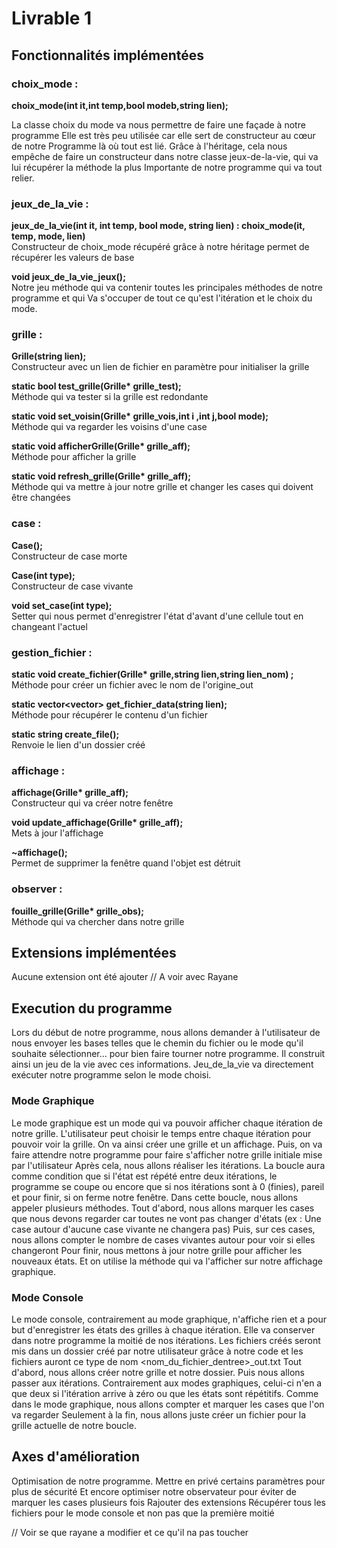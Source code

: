 # Livrable 1
## Fonctionnalités implémentées

### choix_mode :
**choix_mode(int it,int temp,bool modeb,string lien);**

La classe choix du mode va nous permettre de faire une façade à notre programme 
Elle est très peu utilisée car elle sert de constructeur au cœur de notre 
Programme là où tout est lié. Grâce à l'héritage, cela nous empêche de faire un constructeur 
dans notre classe jeux-de-la-vie, qui va lui récupérer la méthode la plus 
Importante de notre programme qui va tout relier.

### jeux_de_la_vie : 
**jeux_de_la_vie(int it, int temp, bool mode, string lien) : choix_mode(it, temp, mode, lien)** \
Constructeur de choix_mode récupéré grâce à notre héritage permet de récupérer les valeurs de base

**void jeux_de_la_vie_jeux();**\
Notre jeu méthode qui va contenir toutes les principales méthodes de notre programme et qui 
Va s'occuper de tout ce qu'est l'itération et le choix du mode.


### grille : 
**Grille(string lien);**\
Constructeur avec un lien de fichier en paramètre pour initialiser la grille

<strong>static bool test_grille(Grille* grille_test);</strong>\
Méthode qui va tester si la grille est redondante

<strong>static void set_voisin(Grille* grille_vois,int i ,int j,bool mode);</strong>\
Méthode qui va regarder les voisins d'une case

<strong>static void afficherGrille(Grille* grille_aff);</strong>\
Méthode pour afficher la grille 

<strong>static void refresh_grille(Grille* grille_aff);</strong>\
Méthode qui va mettre à jour notre grille et changer les cases qui doivent être changées

### case : 
**Case();**\
Constructeur de case morte

**Case(int type);**\
Constructeur de case vivante

**void set_case(int type);** \
Setter qui nous permet d'enregistrer l'état d'avant d'une cellule tout en changeant l'actuel

### gestion_fichier : 
<strong>static void create_fichier(Grille* grille,string lien,string lien_nom) ;</strong>\
Méthode pour créer un fichier avec le nom de l'origine_out

**static vector<vector<int>> get_fichier_data(string lien);**  
Méthode pour récupérer le contenu d'un fichier

**static string create_file();**\
Renvoie le lien d'un dossier créé

### affichage : 
<strong>affichage(Grille* grille_aff);</strong>\
Constructeur qui va créer notre fenêtre

<strong>void update_affichage(Grille* grille_aff);</strong>\
Mets à jour l'affichage

**~affichage();**\
Permet de supprimer la fenêtre quand l'objet est détruit
    
### observer : 
<strong>fouille_grille(Grille* grille_obs);</strong>\
 Méthode qui va chercher dans notre grille 



## Extensions implémentées
Aucune extension ont été ajouter // A voir avec Rayane



## Execution du programme

Lors du début de notre programme, nous allons demander à l'utilisateur de nous envoyer les bases telles que le chemin du fichier ou le mode qu'il souhaite sélectionner... pour bien faire tourner notre programme.
Il construit ainsi un jeu de la vie avec ces informations. Jeu_de_la_vie va directement exécuter notre programme selon le mode choisi.
### Mode Graphique

Le mode graphique est un mode qui va pouvoir afficher chaque itération de notre grille. L'utilisateur peut choisir le temps entre chaque itération pour pouvoir voir la grille.
On va ainsi créer une grille et un affichage. 
Puis, on va faire attendre notre programme pour faire s'afficher notre grille initiale mise par l'utilisateur
Après cela, nous allons réaliser les itérations. La boucle aura comme condition que si l'état est répété entre deux itérations, le programme se coupe ou encore que si nos itérations sont à 0 (finies), pareil et pour finir, si on ferme notre fenêtre.
Dans cette boucle, nous allons appeler plusieurs méthodes. Tout d'abord, nous allons marquer les cases que nous devons regarder car toutes ne vont pas changer d'états (ex : Une case autour d'aucune case vivante ne changera pas)
Puis, sur ces cases, nous allons compter le nombre de cases vivantes autour pour voir si elles changeront 
Pour finir, nous mettons à jour notre grille pour afficher les nouveaux états.
Et on utilise la méthode qui va l'afficher sur notre affichage graphique.

### Mode Console 
Le mode console, contrairement au mode graphique, n'affiche rien et a pour but d'enregistrer les états des grilles à chaque itération.
Elle va conserver dans notre programme la moitié de nos itérations. Les fichiers créés seront mis dans un dossier créé par notre utilisateur grâce à notre code 
et les fichiers auront ce type de nom <nom_du_fichier_dentree>_out.txt 
Tout d'abord, nous allons créer notre grille et notre dossier.
Puis nous allons passer aux itérations. Contrairement aux modes graphiques, celui-ci n'en a que deux si l'itération arrive à zéro ou que les états sont répétitifs.
Comme dans le mode graphique, nous allons compter et marquer les cases que l'on va regarder 
Seulement à la fin, nous allons juste créer un fichier pour la grille actuelle de notre boucle.
## Axes d'amélioration
Optimisation de notre programme. Mettre en privé certains paramètres pour plus de sécurité 
Et encore optimiser notre observateur pour éviter de marquer les cases plusieurs fois 
Rajouter des extensions 
Récupérer tous les fichiers pour le mode console et non pas que la première moitié

// Voir se que rayane a modifier et ce qu'il na pas toucher





